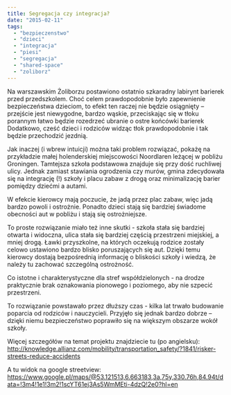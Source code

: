 ```yaml
---
title: Segregacja czy integracja?
date: "2015-02-11"
tags:
  - "bezpieczenstwo"
  - "dzieci"
  - "integracja"
  - "piesi"
  - "segregacja"
  - "shared-space"
  - "zoliborz"
---
```


Na warszawskim Żoliborzu postawiono ostatnio szkaradny labirynt barierek przed przedszkolem. Choć celem prawdopodobnie było zapewnienie bezpieczeństwa dzieciom, to efekt ten raczej nie będzie osiągnięty – przejście jest niewygodne, bardzo wąskie, przeciskając się w tłoku porannym łatwo będzie rozedrzeć ubranie o ostre końcówki barierek Dodatkowo, cześć dzieci i rodziców widząc tłok prawdopodobnie i tak będzie przechodzić jezdnią.

Jak inaczej (i wbrew intuicji) można taki problem rozwiązać, pokażę na przykładzie małej holenderskiej miejscowości Noordlaren leżącej w pobliżu Groningen. Tamtejsza szkoła podstawowa znajduje się przy dość ruchliwej ulicy. Jednak zamiast stawiania ogrodzenia czy murów, gmina zdecydowała się na integrację (!) szkoły i placu zabaw z drogą oraz minimalizację barier pomiędzy dziećmi a autami.

W efekcie kierowcy mają poczucie, że jadą przez plac zabaw, więc jadą bardzo powoli i ostrożnie. Ponadto dzieci stają się bardziej świadome obecności aut w pobliżu i stają się ostrożniejsze.

To proste rozwiązanie miało też inne skutki - szkoła stała się bardziej otwarta i widoczna, ulica stała się bardziej częścią przestrzeni miejskiej, a mniej drogą. Ławki przyszkolne, na których oczekują rodzice zostały celowo ustawiono bardzo blisko poruszających się aut. Dzięki temu kierowcy dostają bezpośrednią informację o bliskości szkoły i wiedzą, że należy tu zachować szczególną ostrożność.

Co istotne i charakterystyczne dla stref współdzielonych - na drodze praktycznie brak oznakowania pionowego i poziomego, aby nie szpecić przestrzeni.

To rozwiązanie powstawało przez dłuższy czas - kilka lat trwało budowanie poparcia od rodziców i nauczycieli. Przyjęło się jednak bardzo dobrze – dzięki niemu bezpieczeństwo poprawiło się na większym obszarze wokół szkoły.

Więcej szczegółów na temat projektu znajdziecie tu (po angielsku): <http://knowledge.allianz.com/mobility/transportation_safety/?1841/risker-streets-reduce-accidents>

A tu widok na google streetview: <https://www.google.pl/maps/@53.121513,6.663183,3a,75y,330.76h,84.94t/data=!3m4!1e1!3m2!1scYT61ej3As5WmMEti-4dzQ!2e0?hl=en>

